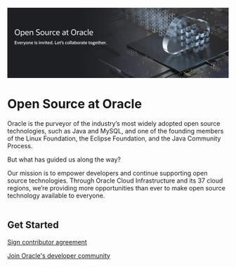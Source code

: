 
![](ogho_banner.png)

# Open Source at Oracle

Oracle is the purveyor of the industry’s most widely adopted open source technologies, such as Java and MySQL, and one of the founding members of the Linux Foundation, the Eclipse Foundation, and the Java Community Process.

But what has guided us along the way?

Our mission is to empower developers and continue supporting open source technologies. Through Oracle Cloud Infrastructure and its 37 cloud regions, we’re providing more opportunities than ever to make open source technology available to everyone.<br><br>

## Get Started

[Sign contributor agreement](https://oca.opensource.oracle.com/)

[Join Oracle's developer community](https://developer.oracle.com/)